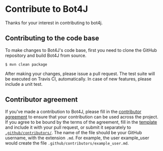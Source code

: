 # Contribute to Bot4J

Thanks for your interest in contributing to bot4j.


## Contributing to the code base

To make changes to Bot4J's code base, first you need to clone the GitHub
repository and build Bot4J from source.

```
$ mvn clean package
```

After making your changes, please issue a pull request. The test suite will be
executed on Travis CI, automatically. In case of new features, please include
a unit test.


## Contributor agreement

If you've made a contribution to Bot4J, please fill in the
[contributor agreement](.github/CONTRIBUTOR_AGREEMENT.md) to ensure that
your contribution can be used across the project. If you agree to be bound by
the terms of the agreement, fill in the [template](.github/CONTRIBUTOR_AGREEMENT.md)
and include it with your pull request, or submit it separately to
[`.github/contributors/`](/.github/contributors). The name of the file should be
your GitHub username, with the extension `.md`. For example, the user
example_user would create the file `.github/contributors/example_user.md`.
